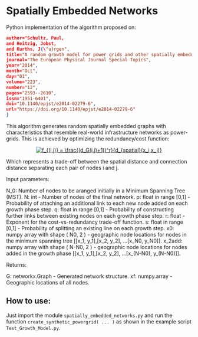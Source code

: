 # Spatially Embedded Networks

Python implementation of the algorithm proposed on:

```json @Article{Schultz2014,
author="Schultz, Paul,
and Heitzig, Jobst,
and Kurths, J{\"u}rgen",
title="A random growth model for power grids and other spatially embedded infrastructure networks",
journal="The European Physical Journal Special Topics",
year="2014",
month="Oct",
day="01",
volume="223",
number="12",
pages="2593--2610",
issn="1951-6401",
doi="10.1140/epjst/e2014-02279-6",
url="https://doi.org/10.1140/epjst/e2014-02279-6"
}
```

This algorithm generates random spatially embedded graphs with characteristics that resemble real-world infrastructure networks as power-grids. This is achieved by optimizing the redundancy/cost function:

<center><a href="https://www.codecogs.com/eqnedit.php?latex=f_{(i,j)}&space;=&space;\frac{(d_G(i,j)&plus;1))^r}{d_{spatial}(i,j)}" target="_blank"><img src="https://latex.codecogs.com/gif.latex?f_{(i,j)}&space;=&space;\frac{(d_G(i,j)&plus;1))^r}{d_{spatial}(i,j)}" title="f_{(i,j)} = \frac{(d_G(i,j)+1))^r}{d_{spatial}(x_i,x_j)}" /></a></center>

Which represents a trade-off between the spatial distance and connection distance separating each pair of nodes i and j.

Input parameters:

N_0: Number of nodes to be aranged initially in a Minimum Spanning Tree (MST).
N: int - Number of nodes of the final network.
p: float in range [0,1] - Probability of attaching an additional link to each new node added on each growth phase step.
q: float in range [0,1] - Probability of constructing further links between existing nodes on each growth phase step.
r: float - Exponent for the cost-vs-redundancy trade-off function.
s: float in range [0,1] - Probability of splitting an existing line on each growth step.
x0: numpy array with shape ( N0, 2 ) - geographic node locations for nodes in the minimum spanning tree [[x_1, y_1],[x_2, y_2], ...[x_N0, y_N0]].
x_2add: numpy array with shape ( N-N0, 2 ) - geographic node locations for nodes added in the growth phase [[x_1, y_1],[x_2, y_2], ...[x_(N-N0), y_(N-N0)]].

Returns:

G: networkx.Graph - Generated network structure.
xf: numpy.array - Geographic locations of all nodes.




## How to use:

Just import the module `spatially_embedded_networks.py` and run the function `create_synthetic_powergrid( ... )` as shown in the example script `Test_Growth_Model.py`. 
